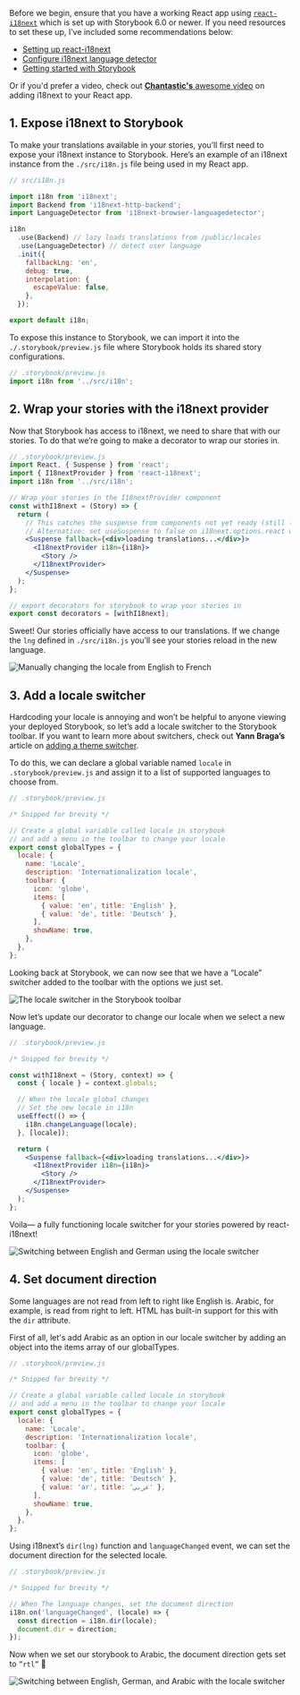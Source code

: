 <Callout variant="neutral" icon="ℹ️" title="Prerequisites">

Before we begin, ensure that you have a working React app using [`react-i18next`](https://github.com/i18next/react-i18next) which is set up with Storybook 6.0 or newer. If you need resources to set these up, I’ve included some recommendations below:

- [Setting up react-i18next](https://react.i18next.com/getting-started)
- [Configure i18next language detector](https://react.i18next.com/latest/using-with-hooks)
- [Getting started with Storybook](https://storybook.js.org/tutorials/intro-to-storybook/)

Or if you'd prefer a video, check out [**Chantastic's** awesome video](https://youtu.be/sr0Pahym3VM?feature=shared) on adding i18next to your React app.

</Callout>

## 1. Expose i18next to Storybook

To make your translations available in your stories, you’ll first need to expose your i18next instance to Storybook. Here’s an example of an i18next instance from the `./src/i18n.js` file being used in my React app.

```js
// src/i18n.js

import i18n from 'i18next';
import Backend from 'i18next-http-backend';
import LanguageDetector from 'i18next-browser-languagedetector';

i18n
  .use(Backend) // lazy loads translations from /public/locales
  .use(LanguageDetector) // detect user language
  .init({
    fallbackLng: 'en',
    debug: true,
    interpolation: {
      escapeValue: false,
    },
  });

export default i18n;
```

To expose this instance to Storybook, we can import it into the `./.storybook/preview.js` file where Storybook holds its shared story configurations.

```js
// .storybook/preview.js
import i18n from '../src/i18n';
```

## 2. Wrap your stories with the i18next provider

Now that Storybook has access to i18next, we need to share that with our stories. To do that we’re going to make a decorator to wrap our stories in.

```jsx
// .storybook/preview.js
import React, { Suspense } from 'react';
import { I18nextProvider } from 'react-i18next';
import i18n from '../src/i18n';

// Wrap your stories in the I18nextProvider component
const withI18next = (Story) => {
  return (
    // This catches the suspense from components not yet ready (still loading translations)
    // Alternative: set useSuspense to false on i18next.options.react when initializing i18next
    <Suspense fallback={<div>loading translations...</div>}>
      <I18nextProvider i18n={i18n}>
        <Story />
      </I18nextProvider>
    </Suspense>
  );
};

// export decorators for storybook to wrap your stories in
export const decorators = [withI18next];
```

Sweet! Our stories officially have access to our translations. If we change the `lng` defined in `./src/i18n.js` you’ll see your stories reload in the new language.

![Manually changing the locale from English to French](https://storybookblog.ghost.io/content/images/2022/09/manual-change.gif)

## 3. Add a locale switcher

Hardcoding your locale is annoying and won’t be helpful to anyone viewing your deployed Storybook, so let’s add a locale switcher to the Storybook toolbar. If you want to learn more about switchers, check out **Yann Braga’s** article on [adding a theme switcher](https://storybook.js.org/blog/how-to-add-a-theme-switcher-to-storybook/).

To do this, we can declare a global variable named `locale` in `.storybook/preview.js` and assign it to a list of supported languages to choose from.

```js
// .storybook/preview.js

/* Snipped for brevity */

// Create a global variable called locale in storybook
// and add a menu in the toolbar to change your locale
export const globalTypes = {
  locale: {
    name: 'Locale',
    description: 'Internationalization locale',
    toolbar: {
      icon: 'globe',
      items: [
        { value: 'en', title: 'English' },
        { value: 'de', title: 'Deutsch' },
      ],
      showName: true,
    },
  },
};
```

Looking back at Storybook, we can now see that we have a “Locale” switcher added to the toolbar with the options we just set.

![The locale switcher in the Storybook toolbar](https://storybookblog.ghost.io/content/images/2022/09/Screen-Shot-2022-09-08-at-3.01.14-PM.png)

Now let’s update our decorator to change our locale when we select a new language.

```jsx
// .storybook/preview.js

/* Snipped for brevity */

const withI18next = (Story, context) => {
  const { locale } = context.globals;

  // When the locale global changes
  // Set the new locale in i18n
  useEffect(() => {
    i18n.changeLanguage(locale);
  }, [locale]);

  return (
    <Suspense fallback={<div>loading translations...</div>}>
      <I18nextProvider i18n={i18n}>
        <Story />
      </I18nextProvider>
    </Suspense>
  );
};
```

Voila— a fully functioning locale switcher for your stories powered by react-i18next!

![Switching between English and German using the locale switcher](https://storybookblog.ghost.io/content/images/2022/09/en-to-de.gif)

## 4. Set document direction

Some languages are not read from left to right like English is. Arabic, for example, is read from right to left. HTML has built-in support for this with the `dir` attribute.

First of all, let's add Arabic as an option in our locale switcher by adding an object into the items array of our globalTypes.

```js
// .storybook/preview.js

/* Snipped for brevity */

// Create a global variable called locale in storybook
// and add a menu in the toolbar to change your locale
export const globalTypes = {
  locale: {
    name: 'Locale',
    description: 'Internationalization locale',
    toolbar: {
      icon: 'globe',
      items: [
        { value: 'en', title: 'English' },
        { value: 'de', title: 'Deutsch' },
        { value: 'ar', title: 'عربي' },
      ],
      showName: true,
    },
  },
};
```

Using i18next’s `dir(lng)` function and `languageChanged` event, we can set the document direction for the selected locale.

```js
// .storybook/preview.js

/* Snipped for brevity */

// When The language changes, set the document direction
i18n.on('languageChanged', (locale) => {
  const direction = i18n.dir(locale);
  document.dir = direction;
});
```

Now when we set our storybook to Arabic, the document direction gets set to `”rtl”` 🎉

![Switching between English, German, and Arabic with the locale switcher](https://storybookblog.ghost.io/content/images/2022/09/finished-switcher-1.gif)
